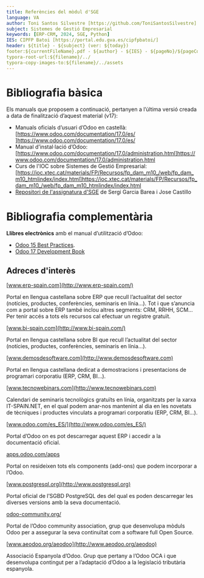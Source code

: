 ```yaml
---
title: Referències del mòdul d'SGE
language: VA
author: Toni Santos Silvestre [https://github.com/ToniSantosSilvestre]
subject: Sistemes de Gestió Empresarial
keywords: [ERP-CRM, 2024, SGE, Python]
IES: CIPFP Batoi [https://portal.edu.gva.es/cipfpbatoi/]
header: ${title} - ${subject} (ver: ${today})
footer:${currentFileName}.pdf - ${author} - ${IES} - ${pageNo}/${pageCount}
typora-root-url:${filename}/../
typora-copy-images-to:${filename}/../assets
---
```


# Bibliografia bàsica

Els manuals que proposem a continuació, pertanyen a l’última versió creada a data de finalització d’aquest material (v17):

- Manuals oficials d’usuari d’Odoo en castellà: [https://www.odoo.com/documentation/17.0/es/ ]https://www.odoo.com/documentation/17.0/es/
- Manual d’instal·lació d’Odoo: [https://www.odoo.com/documentation/17.0/administration.html]https://www.odoo.com/documentation/17.0/administration.html
- Curs de l'IOC sobre Sistemes de Gestió Empresarial: [https://ioc.xtec.cat/materials/FP/Recursos/fp_dam_m10_/web/fp_dam_m10_htmlindex/index.html]https://ioc.xtec.cat/materials/FP/Recursos/fp_dam_m10_/web/fp_dam_m10_htmlindex/index.html
- [Repositori de l'assignatura d'SGE](https://github.com/sergarb1/ApuntesSistemasGestionEmpresarial) de Sergi Garcia Barea i Jose Castillo  

# Bibliografia complementària

**Llibres electrònics** amb el manual d’utilització d’Odoo:

-  [Odoo 15 Best Practices](https://www.odoobooks.com/en/15.0/).
-  [Odoo 17 Development Book](https://www.cybrosys.com/odoo/odoo-books/)

## Adreces d'interès

[www.erp-spain.com](http://www.erp-spain.com/)

Portal en llengua castellana sobre ERP que recull l’actualitat del  sector (notícies, productes, conferències, seminaris en línia…). Tot i  que s’anuncia com a portal sobre ERP també inclou altres segments: CRM,  RRHH, SCM… Per tenir accés a tots els recursos cal efectuar un registre  gratuït.

[www.bi-spain.com](http://www.bi-spain.com/)

Portal en llengua castellana sobre BI que recull l’actualitat del sector (notícies, productes, conferències, seminaris en línia…).

[www.demosdesoftware.com](http://www.demosdesoftware.com)

Portal en llengua castellana dedicat a demostracions i presentacions de programari corporatiu (ERP, CRM, BI…).

[www.tecnowebinars.com](http://www.tecnowebinars.com)

Calendari de seminaris tecnològics gratuïts en línia, organitzats per la xarxa IT-SPAIN.NET, en el qual podem anar-nos mantenint al dia en les novetats de tècniques i productes vinculats a programari corporatiu (ERP, CRM, BI…).

[www.odoo.com/es_ES/](http://www.odoo.com/es_ES/)

Portal d’Odoo on es pot descarregar aquest ERP i accedir a la documentació oficial.

[apps.odoo.com/apps](http://apps.odoo.com/apps)

Portal on resideixen tots els components (add-ons) que podem incorporar a l’Odoo.

[www.postgresql.org](http://www.postgresql.org)

Portal oficial de l’SGBD PostgreSQL des del qual es poden descarregar les diverses versions amb la seva documentació.

[odoo-community.org/](http://odoo-community.org/)

Portal de l’Odoo community association, grup que desenvolupa mòduls Odoo per a assegurar la seva continuïtat com a software full Open Source.

[www.aeodoo.org/aeodoo](http://www.aeodoo.org/aeodoo)

Associació Espanyola d’Odoo. Grup que pertany a l’Odoo OCA i que desenvolupa contingut per a l’adaptació d’Odoo a la legislació tributària espanyola. 
